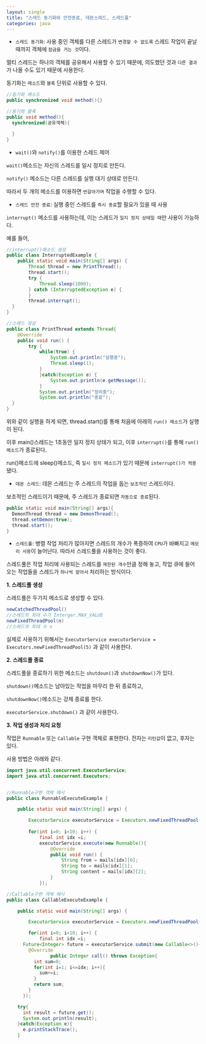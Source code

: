 ```yaml
---
layout: single
title: "스레드 동기화와 안전종료, 데몬스레드, 스레드풀"
categories: java
---
```


- `스레드 동기화`: 사용 중인 객체를 다른 스레드가 `변경할 수 없도록` 스레드 작업이 끝날 때까지 객체에 `잠금을 거는 것`이다.

멀티 스레드는 하나의 객체를 공유해서 사용할 수 있기 때문에, 의도했던 것과 `다른 결과`가 나올 수도 있기 때문에 사용한다.

동기화는 `메소드`와 `블록` 단위로 사용할 수 있다.

```java
//동기화 메소드
public synchronized void method(){}

//동기화 블록
public void method(){
  synchronized(공유객체){

  }
}
```

- `wait()`와 `notify()`를 이용한 스레드 제어

`wait()`메소드는 자신의 스레드를 일시 정지로 만든다.

`notify()` 메소드는 다른 스레드를 실행 대기 상태로 만든다.

따라서 두 개의 메소드를 이용하면 `번갈아가며` 작업을 수행할 수 있다.

- `스레드 안전 종료`: 실행 중인 스레드를 `즉시 종료`할 필요가 있을 때 사용

`interrupt()` 메소드를 사용하는데, 이는 스레드가 `일지 정지 상태일 때`만 사용이 가능하다.

예를 들어, 

```java
//interrupt()메소드 생성
public class InterruptedExample {
	public static void main(String[] args) {
		Thread thread = new PrintThread();
		thread.start();
		try {
			Thread.sleep(1000);
		} catch (InterruptedException e) {
		}
		thread.interrupt();
  }
}

//스레드 생성
public class PrintThread extends Thread{
	@Override
	public void run() {
		try {
			while(true) {
				System.out.println("실행중");
				Thread.sleep(1);
			}
			}catch(Exception e) {
				System.out.println(e.getMessage());
			}
			System.out.println("정리중");
			System.out.println("종료");
  }
}
```

위와 같이 실행을 하게 되면, thread.start()를 통해 처음에 아래의 `run() 메소드`가 실행이 된다.

이후 main()스레드는 1초동안 일지 정지 상태가 되고, 이후 `interrupt()`를 통해 `run()메소드`가 종료된다.

run()메소드에 sleep()메소드, 즉 `일시 정지 메소드`가 있기 때문에 `interrupt()가 적용`됐다.


- `데몬 스레드`: 데몬 스레드는 주 스레드의 작업을 돕는 `보조적인` 스레드이다.

보조적인 스레드이기 때문에, 주 스레드가 종료되면 `자동으로 종료`된다.

```java
public static void main(String[] args){
  DemonThread thread = new DemonThread();
  thread.setDemon(true);
  thread.start();
}
```

- `스레드풀`: 병렬 작업 처리가 많아지면 스레드의 개수가 폭증하여 `CPU`가 바빠지고 `메모리 사용`이 늘어난다. 따라서 스레드풀을 사용하는 것이 좋다.

스레드풀은 작업 처리에 사용되는 스레드를 `제한된 개수`만큼 정해 놓고, 작업 큐에 들어오는 작업들을 스레드가 `하나씩 맡아서` 처리하는 방식이다.

**1. 스레드풀 생성**

스레드풀은 두가지 메소드로 생성할 수 있다.

```java
newCatchedThreadPool()
//스레드의 최대 수가 Interger.MAX_VALUE
newFixedThreadPool(n)
//스레드의 최대 수 n
```

실제로 사용하기 위해서는 `ExecutorService executorService = Executors.newFixedThreadPool(5)` 과 같이 사용한다.

**2. 스레드풀 종료**

스레드풀을 종료하기 위한 메소드는 `shutdoun()`과 `shutdownNow()`가 있다.

`shutdown()`메소드는 남아있는 작업을 마무리 한 뒤 종료하고, 

`shutdownNow()`메소드는 강제 종료를 한다.

`executorService.shutdown()` 과 같이 사용한다.

**3. 작업 생성과 처리 요청**

작업은 `Runnable` 또는 `Callable` 구현 객체로 표현한다. 전자는 `리턴값`이 없고, 후자는 있다.

사용 방법은 아래와 같다.

```java
import java.util.concurrent.ExecutorService;
import java.util.concurrent.Executors;


//Runnable구현 객체 예시
public class RunnableExecuteExample {

	public static void main(String[] args) {

		ExecutorService executorService = Executors.newFixedThreadPool(5);
		
		for(int i=0; i<10; i++) {
			final int idx =i;
			executorService.execute(new Runnable(){
				@Override
				public void run() {
					String from = mails[idx][0];
					String to = mails[idx][1];
					String content = mails[idx][2];
				}
			});

//Callable구현 객체 예시
public class CallableExecuteExample {

	public static void main(String[] args) {

		ExecutorService executorService = Executors.newFixedThreadPool(5);

		for(int i=0; i<10; i++) {
			final int idx =i;
      Future<Integer> future = executorService.submit(new Callable<>(){
        @Override
				public Integer call() throws Exception{
          int sum=0;
          for(int i=1; i<=idx; i++){
            sum+=i;
          }
          return sum;
        }
      });

    try{
      int result = future.get();
      System.out.println(result);
    }catch(Exception e){
      e.printStackTrace();
    }
```
